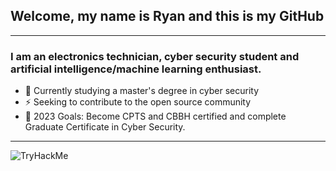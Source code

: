 ## Welcome, my name is Ryan and this is my GitHub

---

### I am an electronics technician, cyber security student and artificial intelligence/machine learning enthusiast.
- :robot: Currently studying a master's degree in cyber security
- :zap: Seeking to contribute to the open source community
- :dart: 2023 Goals: Become CPTS and CBBH certified and complete Graduate Certificate in Cyber Security.

---
<img src="https://tryhackme-badges.s3.amazonaws.com/Rizz0.png" alt="TryHackMe">
